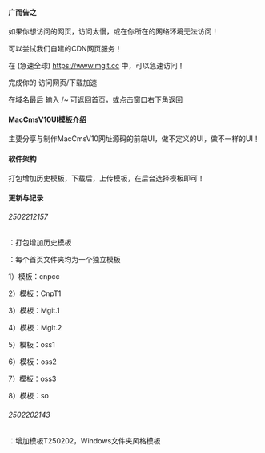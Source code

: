 #### 广而告之
如果你想访问的网页，访问太慢，或在你所在的网络环境无法访问！

可以尝试我们自建的CDN网页服务！

在 (急速全球) https://www.mgit.cc 中，可以急速访问！

完成你的 访问网页/下载加速

在域名最后 输入  /~  可返回首页，或点击窗口右下角返回


#### MacCmsV10UI模板介绍
主要分享与制作MacCmsV10网址源码的前端UI，做不定义的UI，做不一样的UI！

#### 软件架构
打包增加历史模板，下载后，上传模板，在后台选择模板即可！


#### 更新与记录
###### 2502212157

：打包增加历史模板

：每个首页文件夹均为一个独立模板

1）模板：cnpcc

2）模板：CnpT1

3）模板：Mgit.1

4）模板：Mgit.2

5）模板：oss1

6）模板：oss2

7）模板：oss3

8）模板：so

###### 2502202143

：增加模板T250202，Windows文件夹风格模板




